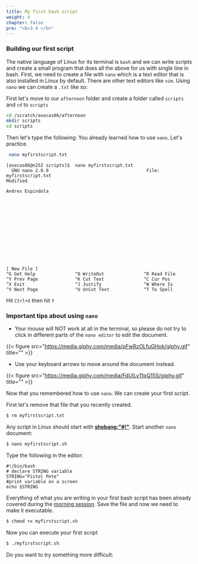 ```yaml
---
title: My first bash script
weight: 4
chapter: false
pre: "<b>3.4 </b>"
---
```

### Building our first script
The native language of Linux for its terminal is `bash` and we can write  scripts and create a small program that does all the above for us with  single line in bash. First, we need to create a file with `nano` which  is a text editor that is also installed in Linux by default. There are  other text editors like `vim`. Using `nano` we can create a `.txt` like 
so: 

First let's move to our `afternoon` folder and create a folder called `scripts` and `cd` to `scripts`

```bash
cd /scratch/asecas86/afternoon
mkdir scripts
cd scripts
```

Then let's type the following: 
You already learned how to use `nano`. Let's practice. 


```bash
 nano myfirstscript.txt 
```

	[asecas86@n252 scripts]$  nano myfirstscript.txt
	  GNU nano 2.0.9                                     File: myfirstscript.txt                                                                        Modified

	Andres Espindola













																			 [ New File ]
	^G Get Help               ^O WriteOut               ^R Read File              ^Y Prev Page              ^K Cut Text               ^C Cur Pos
	^X Exit                   ^J Justify                ^W Where Is               ^V Next Page              ^U UnCut Text             ^T To Spell

Hit `Ctrl+X` then hit `Y`


### Important tips about using `nano`
- Your mouse will NOT work at all in the terminal, so please do not try  to click in different parts of the `nano editor` to edit the document.
 
 {{< figure src="https://media.giphy.com/media/pFwRzOLfuGHok/giphy.gif" 
title="" >}}

 - Use your keyboard arrows to move around the document  instead.
 
 {{< figure src="https://media.giphy.com/media/FdUILv11pQ15S/giphy.gif" 
title="" >}}
 
Now that you remembered how to use `nano`. We can create your first script.
 
First let's remove that file that you recently created. 

```bash 
$ rm myfirstscript.txt 
```

Any script in Linux should start with [**shebang:"#!"**](https://en.wikipedia.org/wiki/Shebang_(Unix)). Start another `nano` document: 


```bash 
$ nano myfirstscript.sh 
``` 
Type the following in the editor:

	#!/bin/bash
	# declare STRING variable
	STRING="Pistol Pete"
	#print variable on a screen
	echo $STRING

	
Everything of what you are writing in your first bash script has been already covered during the [morning session](../../morning). Save the file and now we need to make it executable.

```bash 
$ chmod +x myfirstscript.sh
```

Now you can execute your first script 


```bash
$ ./myfirstscript.sh 
```

Do you want to try something more difficult: 


